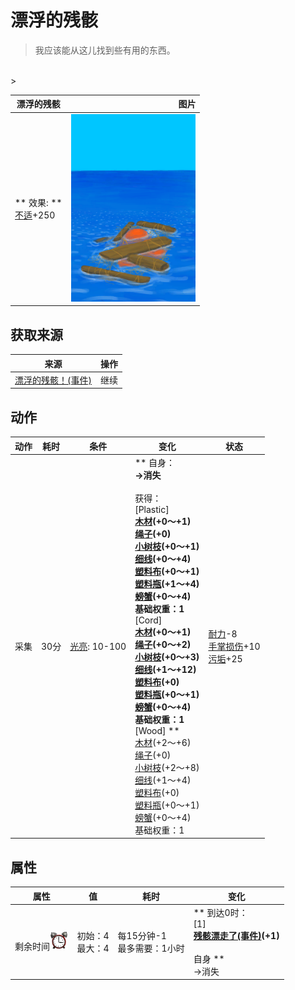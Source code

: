 # 漂浮的残骸  
> 我应该能从这儿找到些有用的东西。  
<br>  
>   
  
  漂浮的残骸  |   图片   
 ----  |  ----:   
 ** 效果: **<br>[不适](Discomfort.md)+250  |  <img decoding="async" src="Sprite/Floating Debris.png" href="a.md" style="max-width:300px;max-height:300px;">   
  
## 获取来源  
来源  |  操作  
----  |  ----  
[漂浮的残骸！(事件)](Event_Raft_FloatingDebris.md)  |  继续  
## 动作  
动作  |  耗时  |  条件  |  变化  |  状态  
----  |  ----  |  ----  |  ----  |  ----  
采集<br>  |  30分  |  [光亮](Light.md): 10-100  |  ** 自身：**<br>→消失<br><br>** 获得： **<br>** [Plastic] **<br>  [木材](Wood.md)(+0～+1)<br>  [绳子](Rope.md)(+0)<br>  [小树枝](Sticks.md)(+0～+1)<br>  [细线](CordFiber.md)(+0～+4)<br>  [塑料布](PlasticSheet.md)(+0～+1)<br>  [塑料瓶](PlasticBottle.md)(+1～+4)<br>  [螃蟹](Crab.md)(+0～+4)<br>基础权重：1<br>** [Cord] **<br>  [木材](Wood.md)(+0～+1)<br>  [绳子](Rope.md)(+0～+2)<br>  [小树枝](Sticks.md)(+0～+3)<br>  [细线](CordFiber.md)(+1～+12)<br>  [塑料布](PlasticSheet.md)(+0)<br>  [塑料瓶](PlasticBottle.md)(+0～+1)<br>  [螃蟹](Crab.md)(+0～+4)<br>基础权重：1<br>** [Wood] **<br>  [木材](Wood.md)(+2～+6)<br>  [绳子](Rope.md)(+0)<br>  [小树枝](Sticks.md)(+2～+8)<br>  [细线](CordFiber.md)(+1～+4)<br>  [塑料布](PlasticSheet.md)(+0)<br>  [塑料瓶](PlasticBottle.md)(+0～+1)<br>  [螃蟹](Crab.md)(+0～+4)<br>基础权重：1  |  [耐力](Stamina.md)-8<br>[手掌损伤](HandDamage.md)+10<br>[污垢](Filth.md)+25  
## 属性   
属性  |  值  |  耗时  |  变化  
----  |  ----  |  ----  |  ----  
剩余时间<img decoding="async" src="Sprite/AlarmClock.png" href="a.md" style="max-width:30px;max-height:30px;">  |  初始：4<br>最大：4  |  每15分钟-1<br>最多需要：1小时  |  ** 到达0时： **<br>** [1] **<br>  [残骸漂走了(事件)](Event_FloatingDebrisMissed.md)(+1)<br><br>** 自身 **<br>→消失  


<script>document.title="漂浮的残骸 - 卡牌生存百科 Card Survival Wiki";</script>